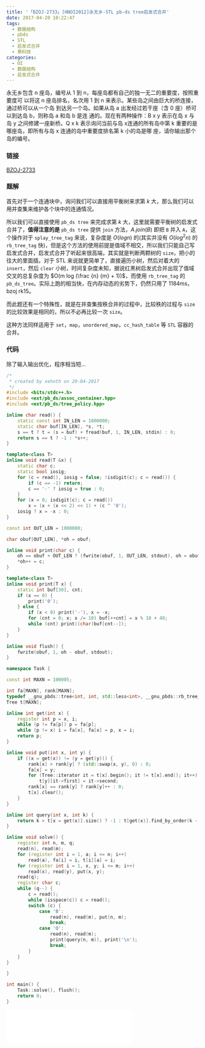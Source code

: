```yaml
---
title: '「BZOJ-2733」[HNOI2012]永无乡-STL pb-ds tree启发式合并'
date: 2017-04-20 10:22:47
tags:
  - 数据结构
  - pbds
  - STL
  - 启发式合并
  - 黑科技
categories:
  - OI
  - 数据结构
  - 启发式合并
---
```

永无乡包含 n 座岛，编号从 1 到 n，每座岛都有自己的独一无二的重要度，按照重要度可 以将这 n 座岛排名，名次用 1 到 n 来表示。某些岛之间由巨大的桥连接，通过桥可以从一个岛 到达另一个岛。如果从岛 a 出发经过若干座（含 0 座）桥可以到达岛 b，则称岛 a 和岛 b 是连 通的。现在有两种操作：B x y 表示在岛 x 与岛 y 之间修建一座新桥。Q x k 表示询问当前与岛 x连通的所有岛中第 k 重要的是哪座岛，即所有与岛 x 连通的岛中重要度排名第 k 小的岛是哪 座，请你输出那个岛的编号。
<!-- more -->
### 链接
[BZOJ-2733](http://www.lydsy.com/JudgeOnline/problem.php?id=2733)
### 题解
首先对于一个连通块中，询问我们可以直接用平衡树来求第 $k$ 大，那么我们可以用并查集来维护各个块中的连通情况。

所以我们可以直接使用 `pb_ds tree` 来完成求第 $k$ 大，这里就需要平衡树的启发式合并了，**值得注意的是** `pb_ds tree` 提供 `join` 方法，$A.join(B)$ 即把 `B` 并入 `A`，这个操作对于 `splay_tree_tag` 来说，复杂度是 $O(logn)$ 的(其实并没有 $O(log^2n)$ 的 `rb_tree_tag` 快)，但是这个方法的使用前提是值域不相交，所以我们只能自己写启发式合并，启发式合并了听起来很高端，其实就是判断两颗树的 `size`，把小的往大的里面插，对于 STL 来说就更简单了，直接遍历小树，然后对着大的 `insert`，然后 `clear` 小树，时间复杂度未知，据说红黑树启发式合并出现了值域交叉的总复杂度为 $O(m log (\frac {n} {m} + 1))$，而使用 `rb_tree_tag` 的 `pb_ds_tree`。实际上跑的相当快，在内存动态的劣势下，仍然只用了 1184ms，bzoj rk15。

而此题还有一个特殊性，就是在并查集按秩合并的过程中，比较秩的过程与 `size` 的比较效果是相同的，所以不必再比较一次 `size`。

这种方法同样适用于 `set`，`map`，`unordered_map`，`cc_hash_table` 等 `STL` 容器的合并。
### 代码
除了输入输出优化，程序相当短...
``` cpp
/*
 * created by xehoth on 20-04-2017
 */
#include <bits/stdc++.h>
#include <ext/pb_ds/assoc_container.hpp>
#include <ext/pb_ds/tree_policy.hpp>

inline char read() {
    static const int IN_LEN = 1000000;
    static char buf[IN_LEN], *s, *t;
    s == t ? t = (s = buf) + fread(buf, 1, IN_LEN, stdin) : 0;
    return s == t ? -1 : *s++;
}

template<class T>
inline void read(T &x) {
    static char c;
    static bool iosig;
    for (c = read(), iosig = false; !isdigit(c); c = read()) {
        if (c == -1) return;
        c == '-' ? iosig = true : 0;
    }
    for (x = 0; isdigit(c); c = read())
        x = (x + (x << 2) << 1) + (c ^ '0');
    iosig ? x = -x : 0;
}

const int OUT_LEN = 1000000;

char obuf[OUT_LEN], *oh = obuf;

inline void print(char c) {
    oh == obuf + OUT_LEN ? (fwrite(obuf, 1, OUT_LEN, stdout), oh = obuf) : 0;
    *oh++ = c;
}

template<class T>
inline void print(T x) {
    static int buf[30], cnt;
    if (x == 0) {
        print('0');
    } else {
        if (x < 0) print('-'), x = -x;
        for (cnt = 0; x; x /= 10) buf[++cnt] = x % 10 + 48;
        while (cnt) print((char)buf[cnt--]);
    }
}

inline void flush() {
    fwrite(obuf, 1, oh - obuf, stdout);
}

namespace Task {

const int MAXN = 100005;

int fa[MAXN], rank[MAXN];
typedef __gnu_pbds::tree<int, int, std::less<int>, __gnu_pbds::rb_tree_tag, __gnu_pbds::tree_order_statistics_node_update> Tree;
Tree t[MAXN];

inline int get(int x) {
    register int p = x, i;
    while (p != fa[p]) p = fa[p];
    while (p != x) i = fa[x], fa[x] = p, x = i;
    return p;
}

inline void put(int x, int y) {
    if ((x = get(x)) != (y = get(y))) {
        rank[x] > rank[y] ? (std::swap(x, y), 0) : 0;
        fa[x] = y;
        for (Tree::iterator it = t[x].begin(); it != t[x].end(); it++)
        	t[y][it->first] = it->second;
		rank[x] == rank[y] ? rank[y]++ : 0;
		t[x].clear(); 
    }
}

inline int query(int x, int k) {
    return k > t[x = get(x)].size() ? -1 : t[get(x)].find_by_order(k - 1)->second;
}

inline void solve() {
    register int n, m, q;
    read(n), read(m);
    for (register int i = 1, a; i <= n; i++)
        read(a), fa[i] = i, t[i][a] = i;
    for (register int i = 1, x, y; i <= m; i++) 
        read(x), read(y), put(x, y);
    read(q);
    register char c;
    while (q--) {
        c = read();
        while (isspace(c)) c = read();
        switch (c) {
            case 'B':
                read(n), read(m), put(n, m);
                break;
            case 'Q':
                read(n), read(m);
                print(query(n, m)), print('\n');
                break;
        }
    }
}

}

int main() {
    Task::solve(), flush();
    return 0;
}
```
<iframe frameborder="no" border="0" marginwidth="0" marginheight="0" width=330 height=86 src="//music.163.com/outchain/player?type=2&id=785902&auto=1&height=66"></iframe>